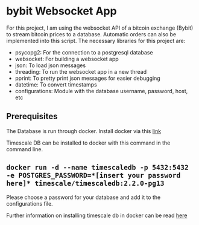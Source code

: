 # bybit Websocket App

For this project, I am using the websocket API of a bitcoin exchange (Bybit) to stream bitcoin prices to a database. Automatic orders can also be implemented into this script.
The necessary libraries for this project are: 
- psycopg2:       For the connection to a postgresql database
- websocket:      For building a websocket app
- json:           To load json messages
- threading:      To run the websocket app in a new thread
- pprint:         To pretty print json messages for easier debugging 
- datetime:       To convert timestamps
- configurations: Module with the database username, password, host, etc

## Prerequisites
The Database is run through docker. Install docker via this [link](https://www.docker.com/get-started)

Timescale DB can be installed to docker with this command in the command line. 

```docker run -d --name timescaledb -p 5432:5432 -e POSTGRES_PASSWORD=*[insert your password here]* timescale/timescaledb:2.2.0-pg13```
--
Please choose a password for your database and add it to the configurations file.

Further information on installing timescale db in docker can be read [here](https://docs.timescale.com/latest/getting-started/installation/docker/installation-docker)

